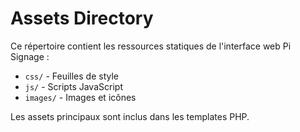 # Assets Directory

Ce répertoire contient les ressources statiques de l'interface web Pi Signage :

- `css/` - Feuilles de style
- `js/` - Scripts JavaScript  
- `images/` - Images et icônes

Les assets principaux sont inclus dans les templates PHP.